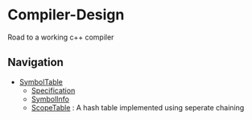 # Compiler-Design
Road to a working c++ compiler

## Navigation
- [SymbolTable](/SymbolTable/)
    - [Specification](/Specifications/Symbol%20Table%20Implementation.pdf)
    - [SymbolInfo](/SymbolTable/symbolInfo.h)
    - [ScopeTable](/SymbolTable/scopeTable.h) : A hash table implemented using seperate chaining
